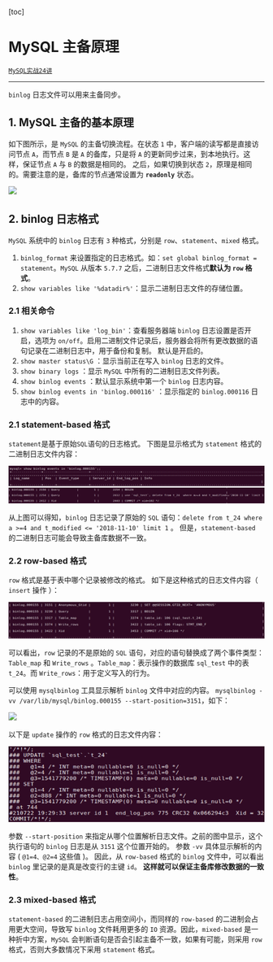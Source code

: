 

[toc]

# MySQL 主备原理

[`MySQL实战24讲`](https://time.geekbang.org/column/article/76446)

--------------------------

`binlog` 日志文件可以用来主备同步。

## 1. MySQL 主备的基本原理

如下图所示，是 `MySQL` 的主备切换流程。在状态 `1` 中，客户端的读写都是直接访问节点 `A`，而节点 `B` 是 `A` 的备库，只是将 `A` 的更新同步过来，到本地执行。这样，保证节点 `A` 与 `B` 的数据是相同的。 之后，如果切换到状态 `2`，原理是相同的。需要注意的是，备库的节点通常设置为 **`readonly`** 状态。

![](.\pictures\binlog_1.png)

## 2. binlog 日志格式

`MySQL` 系统中的 `binlog` 日志有 `3` 种格式，分别是 `row`、`statement`、`mixed` 格式。

1.  `binlog_format` 来设置指定的日志格式。如：`set global binlog_format = statement`。`MySQL` 从版本 `5.7.7` 之后，二进制日志文件格式**默认为 `row` 格式**。
2.  `show variables like '%datadir%'`：显示二进制日志文件的存储位置。

### 2.1 相关命令

1.  `show variables like 'log_bin'`：查看服务器端 `binlog` 日志设置是否开启，选项为 `on/off`。启用二进制文件记录后，服务器会将所有更改数据的语句记录在二进制日志中，用于备份和复制。 默认是开启的。
2.  `show master status\G` ：显示当前正在写入 `binlog` 日志的文件。
3.  `show binary logs` ：显示 `MySQL` 中所有的二进制日志文件列表。
4.  `show binlog events` ：默认显示系统中第一个 `binlog` 日志内容。
5.  `show binlog events in 'binlog.000116'` ：显示指定的 `binlog.000116` 日志中的内容。

### 2.1 statement-based 格式

`statement`是基于原始`SQL`语句的日志格式。 
下图是显示格式为 `statement` 格式的二进制日志文件内容：

![](.\pictures\24_0.png)![](.\pictures\24_1.png)

从上图可以得知，`binlog` 日志记录了原始的 `SQL` 语句：`delete from t_24 where a >=4 and t_modified <= '2018-11-10' limit 1` 。
但是，`statement-based` 的二进制日志可能会导致主备库数据不一致。

### 2.2 row-based 格式

`row` 格式是基于表中哪个记录被修改的格式。
如下是这种格式的日志文件内容（ `insert` 操作 ）：

![](.\pictures\24_2.png)

可以看出，`row` 记录的不是原始的 `SQL` 语句，对应的语句替换成了两个事件类型：`Table_map` 和 `Write_rows` 。`Table_map`：表示操作的数据库 `sql_test` 中的表 `t_24`。而  `Write_rows`：用于定义写入的行为。

可以使用 `mysqlbinlog` 工具显示解析 `binlog` 文件中对应的内容。
`mysqlbinlog -vv /var/lib/mysql/binlog.000155 --start-position=3151`，如下：

![](E:\CS_NOTE_SELF\CS_NOTE\SQL\pictures\24_3.png) 

以下是 `update` 操作的 `row` 格式的日志文件内容：

![](.\pictures\24_4.png)

参数 `--start-position` 来指定从哪个位置解析日志文件。之前的图中显示，这个执行语句的 `binlog` 日志是从 `3151` 这个位置开始的。 
参数 `-vv` 具体显示解析的内容 ( `@1=4、@2=4` 这些值 )。
因此，从 `row-based` 格式的 `binlog` 文件中，可以看出 `binlog` 里记录的是真是改变行的主键 `id`。
**这样就可以保证主备库修改数据的一致性**。

### 2.3 mixed-based 格式

`statement-based` 的二进制日志占用空间小，而同样的 `row-based` 的二进制会占用更大空间，导致写 `binlog` 文件耗用更多的 `IO` 资源。因此，`mixed-based` 是一种折中方案，`MySQL` 会判断语句是否会引起主备不一致，如果有可能，则采用 `row` 格式，否则大多数情况下采用 `statement` 格式。